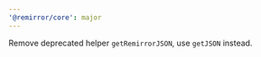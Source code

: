 ```yaml
---
'@remirror/core': major
---
```


Remove deprecated helper `getRemirrorJSON`, use `getJSON` instead.
